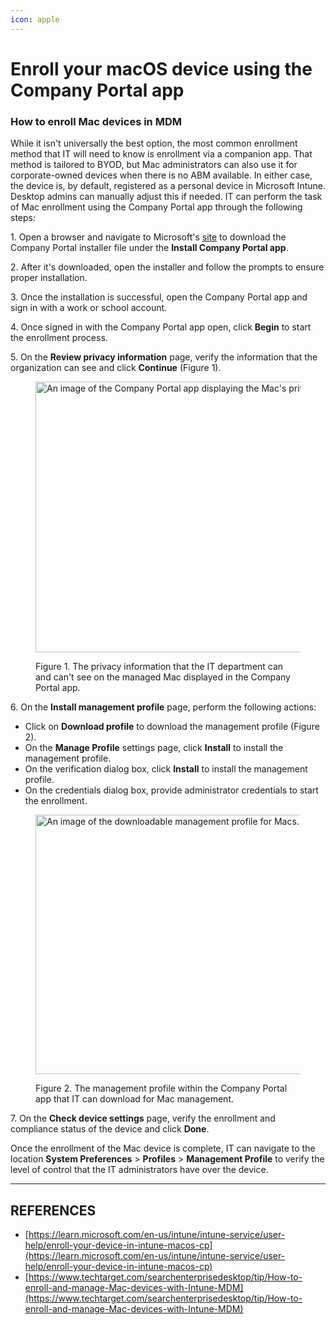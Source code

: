 ```yaml
---
icon: apple
---
```


# Enroll your macOS device using the Company Portal app

### How to enroll Mac devices in MDM

While it isn't universally the best option, the most common enrollment method that IT will need to know is enrollment via a companion app. That method is tailored to BYOD, but Mac administrators can also use it for corporate-owned devices when there is no ABM available. In either case, the device is, by default, registered as a personal device in Microsoft Intune. Desktop admins can manually adjust this if needed. IT can perform the task of Mac enrollment using the Company Portal app through the following steps:



1\. Open a browser and navigate to Microsoft's [site](https://docs.microsoft.com/en-us/mem/intune/user-help/enroll-your-device-in-intune-macos-cp) to download the Company Portal installer file under the **Install Company Portal app**.

2\. After it's downloaded, open the installer and follow the prompts to ensure proper installation.

3\. Once the installation is successful, open the Company Portal app and sign in with a work or school account.

4\. Once signed in with the Company Portal app open, click **Begin** to start the enrollment process.

5\. On the **Review privacy information** page, verify the information that the organization can see and click **Continue** (Figure 1).

<figure><img src="https://www.techtarget.com/rms/onlineimages/mdm_mac_enrollment_1_mobile.jpg" alt="An image of the Company Portal app displaying the Mac&#x27;s privacy information." height="433" width="560"><figcaption><p>Figure 1. The privacy information that the IT department can and can't see on the managed Mac displayed in the Company Portal app.</p></figcaption></figure>

6\. On the **Install management profile** page, perform the following actions:

* Click on **Download profile** to download the management profile (Figure 2).
* On the **Manage Profile** settings page, click **Install** to install the management profile.
* On the verification dialog box, click **Install** to install the management profile.
* On the credentials dialog box, provide administrator credentials to start the enrollment.

<figure><img src="https://www.techtarget.com/rms/onlineimages/mdm_mac_enrollment_2_mobile.jpg" alt="An image of the downloadable management profile for Macs." height="415" width="560"><figcaption><p>Figure 2. The management profile within the Company Portal app that IT can download for Mac management.</p></figcaption></figure>

7\. On the **Check device settings** page, verify the enrollment and compliance status of the device and click **Done**.

Once the enrollment of the Mac device is complete, IT can navigate to the location **System Preferences** > **Profiles** > **Management Profile** to verify the level of control that the IT administrators have over the device.



***

## REFERENCES

* [https://learn.microsoft.com/en-us/intune/intune-service/user-help/enroll-your-device-in-intune-macos-cp](https://learn.microsoft.com/en-us/intune/intune-service/user-help/enroll-your-device-in-intune-macos-cp)
* [https://www.techtarget.com/searchenterprisedesktop/tip/How-to-enroll-and-manage-Mac-devices-with-Intune-MDM](https://www.techtarget.com/searchenterprisedesktop/tip/How-to-enroll-and-manage-Mac-devices-with-Intune-MDM)
